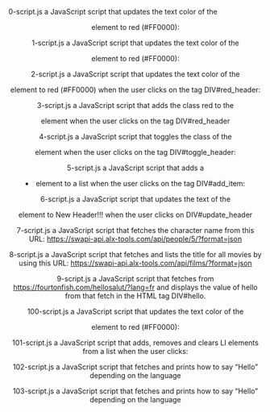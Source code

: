 0-script.js		a JavaScript script that updates the text color of the <header> element to red (#FF0000):



1-script.js		a JavaScript script that updates the text color of the <header> element to red (#FF0000):



2-script.js		a JavaScript script that updates the text color of the <header> element to red (#FF0000) when the user clicks on the tag DIV#red_header:



3-script.js		a JavaScript script that adds the class red to the <header> element when the user clicks on the tag DIV#red_header



4-script.js		a JavaScript script that toggles the class of the <header> element when the user clicks on the tag DIV#toggle_header:



5-script.js		a JavaScript script that adds a <li> element to a list when the user clicks on the tag DIV#add_item:



6-script.js		a JavaScript script that updates the text of the <header> element to New Header!!! when the user clicks on DIV#update_header



7-script.js		a JavaScript script that fetches the character name from this URL: https://swapi-api.alx-tools.com/api/people/5/?format=json



8-script.js		a JavaScript script that fetches and lists the title for all movies by using this URL: https://swapi-api.alx-tools.com/api/films/?format=json



9-script.js		a JavaScript script that fetches from https://fourtonfish.com/hellosalut/?lang=fr and displays the value of hello from that fetch in the HTML tag DIV#hello.



100-script.js		a JavaScript script that updates the text color of the <header> element to red (#FF0000):



101-script.js		a JavaScript script that adds, removes and clears LI elements from a list when the user clicks:




102-script.js		 a JavaScript script that fetches and prints how to say “Hello” depending on the language



103-script.js		a JavaScript script that fetches and prints how to say “Hello” depending on the language


